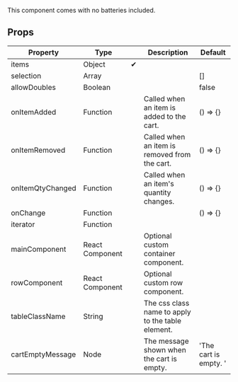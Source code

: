 This component comes with no batteries included. 

## Props

| Property         | Type                     |          | Description                                              | Default               | 
| ---------------- | ------------------------ | -------- | -------------------------------------------------------- | --------------------- |
| items            | Object                   | &#10004; |                                                          |                       |
| selection        | Array                    |          |                                                          | []                    |
| allowDoubles     | Boolean                  |          |                                                          | false                 |
| onItemAdded      | Function                 |          | Called when an item is added to the cart.                | () => {}              |
| onItemRemoved    | Function                 |          | Called when an item is removed from the cart.            | () => {}              |
| onItemQtyChanged | Function                 |          | Called when an item's quantity changes.                  | () => {}              |
| onChange         | Function                 |          |                                                          | () => {}              |
| iterator         | Function                 |          |                                                          |                       |
| mainComponent    | React Component          |          | Optional custom container component.                     |                       |
| rowComponent     | React Component          |          | Optional custom row component.                           |                       |
| tableClassName   | String                   |          | The css class name to apply to the table element.        |                       |
| cartEmptyMessage | Node                     |          | The message shown when the cart is empty.                | 'The cart is empty. ' |

